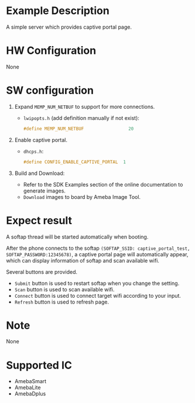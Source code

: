 # Example Description

A simple server which provides captive portal page.

# HW Configuration

None

# SW configuration

1. Expand `MEMP_NUM_NETBUF` to support for more connections.
   - `lwipopts.h` (add definition manually if not exist):
		```C
		#define MEMP_NUM_NETBUF                 20
		```

2. Enable captive portal.
   - `dhcps.h`:
		```C
		#define CONFIG_ENABLE_CAPTIVE_PORTAL  1
		```

3. Build and Download:
   * Refer to the SDK Examples section of the online documentation to generate images.
   * `Download` images to board by Ameba Image Tool.

# Expect result

A softap thread will be started automatically when booting.

After the phone connects to the softap `(SOFTAP_SSID: captive_portal_test, SOFTAP_PASSWORD:12345678)`, a captive portal page will automatically appear, which can display information of softap and scan available wifi.

Several buttons are provided.
   - `Submit` button is used to restart softap when you change the setting.
   - `Scan` button is used to scan available wifi.
   - `Connect` button is used to connect target wifi according to your input.
   - `Refresh` button is used to refresh page.

# Note

None

# Supported IC

- AmebaSmart
- AmebaLite
- AmebaDplus
